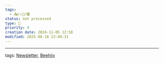 ```yaml
---
tags:
  - 📥️/✍🏻/🟥
status: not processed
type: 🌈
priority: 4
creation date: 2024-11-05 12:58
modified: 2025-08-18 23:49:31
---
```




---
tags: [Newsletter](newsletter), [Beehiiv](beehiiv)